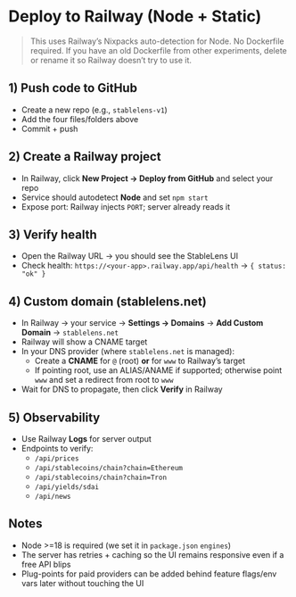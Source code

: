 # Deploy to Railway (Node + Static)

> This uses Railway’s Nixpacks auto-detection for Node. No Dockerfile required. If you have an old Dockerfile from other experiments, delete or rename it so Railway doesn’t try to use it.

## 1) Push code to GitHub
- Create a new repo (e.g., `stablelens-v1`)
- Add the four files/folders above
- Commit + push

## 2) Create a Railway project
- In Railway, click **New Project → Deploy from GitHub** and select your repo
- Service should autodetect **Node** and set `npm start`
- Expose port: Railway injects `PORT`; server already reads it

## 3) Verify health
- Open the Railway URL → you should see the StableLens UI
- Check health: `https://<your-app>.railway.app/api/health` → `{ status: "ok" }`

## 4) Custom domain (stablelens.net)
- In Railway → your service → **Settings → Domains** → **Add Custom Domain** → `stablelens.net`
- Railway will show a CNAME target
- In your DNS provider (where `stablelens.net` is managed):
  - Create a **CNAME** for `@` (root) **or** for `www` to Railway’s target
  - If pointing root, use an ALIAS/ANAME if supported; otherwise point `www` and set a redirect from root to `www`
- Wait for DNS to propagate, then click **Verify** in Railway

## 5) Observability
- Use Railway **Logs** for server output
- Endpoints to verify:
  - `/api/prices`
  - `/api/stablecoins/chain?chain=Ethereum`
  - `/api/stablecoins/chain?chain=Tron`
  - `/api/yields/sdai`
  - `/api/news`

## Notes
- Node >=18 is required (we set it in `package.json` `engines`)
- The server has retries + caching so the UI remains responsive even if a free API blips
- Plug-points for paid providers can be added behind feature flags/env vars later without touching the UI
